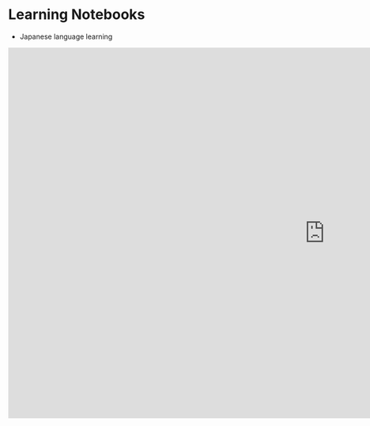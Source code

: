 Learning Notebooks
===

- Japanese language learning

<iframe src="https://docs.google.com/presentation/d/e/2PACX-1vQEhvHD3aHIecmxMSCXW9JRZl8O9Q8MUg-IRFyrAc324FN-fDhx1XynszE3p9Kssw/embed?start=false&loop=false&delayms=3000" frameborder="0" width="1280" height="749" allowfullscreen="true" mozallowfullscreen="true" webkitallowfullscreen="true"></iframe>
